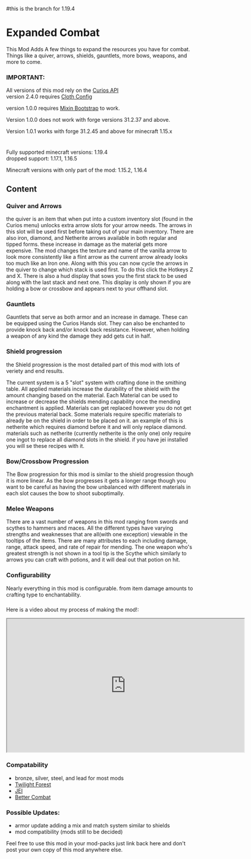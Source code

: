 #this is the branch for 1.19.4

# Expanded Combat

This Mod Adds A few things to expand the resources you have for combat. Things like a quiver, arrows, shields, 
gauntlets, more bows, weapons, and more to come.
### IMPORTANT:
All versions of this mod rely on the [Curios API](https://www.curseforge.com/minecraft/mc-mods/curios) \
version 2.4.0 requires [Cloth Config](https://www.curseforge.com/minecraft/mc-mods/cloth-config)

version 1.0.0 requires&nbsp;[Mixin Bootstrap](https://www.curseforge.com/minecraft/mc-mods/mixinbootstrap) to work.

Version 1.0.0 does not work with forge versions 31.2.37 and above.

Version 1.0.1 works with forge 31.2.45 and above for minecraft 1.15.x

#
Fully supported minecraft versions: 1.19.4 \
dropped support: 1.17.1, 1.16.5


Minecraft versions with only part of the mod: 1.15.2, 1.16.4

## Content
### Quiver and Arrows
the quiver is an item that when put into a custom inventory slot (found in the Curios menu) unlocks extra arrow slots for your 
arrow needs. The arrows in this slot will be used first before taking out of your main inventory. There are also iron, 
diamond, and Netherite arrows available in both regular and tipped forms. these increase in damage as the material gets 
more expensive. The mod changes the texture and name of the vanilla arrow to look more consistently like a flint arrow 
as the current arrow already looks too much like an Iron one. Along with this you can now cycle the arrows in the quiver
to change which stack is used first. To do this click the Hotkeys Z and X. There is also a hud display that sows you the
first stack to be used along with the last stack and next one. This display is only shown if you are holding a bow or 
crossbow and appears next to your offhand slot.
### Gauntlets
Gauntlets that serve as both armor and an increase in damage. These can be equipped using the Curios Hands slot. 
They can also be enchanted to provide knock back and/or knock back resistance. However, when holding a weapon of any kind 
the damage they add gets cut in half.
### Shield progression
the Shield progression is the most detailed part of this mod with lots of veriety and end results.

The current system is a 5 "slot" system with crafting done in the smithing table. 
All applied materials increase the durability of the shield with the amount changing based on the material.
Each Material can be used to increase or decrease the shields mending capability once the mending enchantment is applied.
Materials can get replaced however you do not get the previous material back. Some materials require specific materials 
to already be on the shield in order to be placed on it. an example of this is netherite which requires diamond before 
it and will only replace diamond. materials such as netherite (currently netherite is the only one) only require one 
ingot to replace all diamond slots in the shield. if you have jei installed you will se these recipes with it.
### Bow/Crossbow Progression
The Bow progression for this mod is similar to the shield progression though it is more linear. 
As the bow progresses it gets a longer range though you want to be careful as having the bow unbalanced with different 
materials in each slot causes the bow to shoot suboptimally.

### Melee Weapons
There are a vast number of weapons in this mod ranging from swords and scythes to hammers and maces. All the different 
types have varying strengths and weaknesses that are all(with one exception) viewable in the tooltips of the items. There 
are many attributes to each including damage, range, attack speed, and rate of repair for mending. The one weapon 
who's greatest strength is not shown in a tool tip is the Scythe which similarly to arrows you can craft with potions, and it 
will deal out that potion on hit.

### Configurability
Nearly everything in this mod is configurable. from item damage amounts to crafting type to enchantability.

###
Here is a video about my process of making the mod!:

<iframe allowfullscreen="allowfullscreen" src="https://www.youtube.com/embed/l5xrhWNCOXQ?wmode=transparent" height="358" width="638"></iframe>


### Compatability
- bronze, silver, steel, and lead for most mods
- [Twilight Forest](https://www.curseforge.com/minecraft/mc-mods/the-twilight-forest)
- [JEI](https://www.curseforge.com/minecraft/mc-mods/jei)
- [Better Combat](https://www.curseforge.com/minecraft/mc-mods/better-combat-by-daedelus)

### Possible Updates:
- armor update adding a mix and match system similar to shields
- mod compatibility (mods still to be decided)

Feel free to use this mod in your mod-packs just link back here and don't post your own copy of this mod anywhere else.
